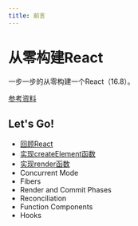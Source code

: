 ```yaml
---
title: 前言
---
```


# 从零构建React
一步一步的从零构建一个React（16.8）。  

[参考资料](https://pomb.us/build-your-own-react/)



## Let's Go!

* [回顾React](./回顾React.md)
* [实现createElement函数](./实现createElement.md)
* [实现render函数](./实现render.md)
* Concurrent Mode
* Fibers
* Render and Commit Phases
* Reconciliation
* Function Components
* Hooks